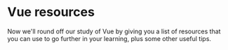 # Vue resources

Now we'll round off our study of Vue by giving you a list of resources that you can use to go further in your learning, plus some other useful tips.
